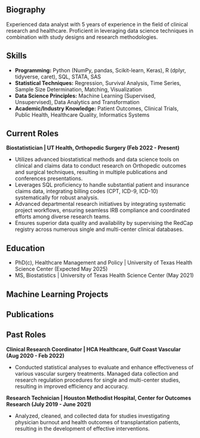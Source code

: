 ## Biography
Experienced data analyst with 5 years of experience in the field of clinical research and healthcare. Proficient in leveraging data science techniques in combination with study designs and research methodologies. 

## Skills
- **Programming:** Python (NumPy, pandas, Scikit-learn, Keras), R (dplyr, tidyverse, caret), SQL, STATA, SAS
- **Statistical Techniques:** Regression, Survival Analysis, Time Series, Sample Size Determination, Matching, Visualization
- **Data Science Principles:** Machine Learning (Supervised, Unsupervised), Data Analytics and Transformation
- **Academic/Industry Knowledge:** Patient Outcomes, Clinical Trials, Public Health, Healthcare Quality, Informatics Systems

## Current Roles
**Biostatistician | UT Health, Orthopedic Surgery (Feb 2022 - Present)**
- Utilizes advanced biostatistical methods and data science tools on clinical and claims data to conduct research on Orthopedic outcomes and surgical techniques, resulting in multiple publications and conferences presentations.
- Leverages SQL proficiency to handle substantial patient and insurance claims data, integrating billing codes (CPT, ICD-9, ICD-10) systematically for robust analysis.
- Advanced departmental research initiatives by integrating systematic project workflows, ensuring seamless IRB compliance and coordinated efforts among diverse research teams.  
- Ensures superior data quality and availability by supervising the RedCap registry across numerous single and multi-center clinical databases.

## Education
- PhD(c), Healthcare Management and Policy | University of Texas Health Science Center (Expected May 2025)
- MS, Biostatistics	| University of Texas Health Science Center (May 2021)	 			 

## Machine Learning Projects

## Publications

## Past Roles
**Clinical Research Coordinator | HCA Healthcare, Gulf Coast Vascular (Aug 2020 - Feb 2022)**
- Conducted statistical analyses to evaluate and enhance effectiveness of various vascular surgery treatments. Managed data collection and research regulation procedures for single and multi-center studies, resulting in improved efficiency and accuracy.

**Research Technician | Houston Methodist Hospital, Center for Outcomes Research (July 2019 - June 2021)**
- Analyzed, cleaned, and collected data for studies investigating physician burnout and health outcomes of transplantation patients, resulting in the development of effective interventions.
